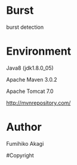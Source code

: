 # Burst
burst detection

# Environment
Java8 (jdk1.8.0_05)

Apache Maven 3.0.2

Apache Tomcat 7.0

http://mvnrepository.com/

# Author
Fumihiko Akagi

#Copyright
